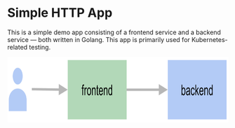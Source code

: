 # Simple HTTP App

This is a simple demo app consisting of a frontend service and a backend service — both written in Golang.
This app is primarily used for Kubernetes-related testing.

<img src="/diagram.png" alt="Two arrows, the first arrow pointing from a user to the frontend, the arrow second pointing from the frontend to the backend." height="150" />
